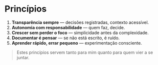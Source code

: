 # Princípios

1. **Transparência sempre** — decisões registradas, contexto acessível.
2. **Autonomia com responsabilidade** — quem faz, decide.
3. **Crescer sem perder o foco** — simplicidade antes da complexidade.
4. **Documentar é pensar** — se não está escrito, é ruído.
5. **Aprender rápido, errar pequeno** — experimentação consciente.

> Estes princípios servem tanto para mim quanto para quem vier a se juntar.
